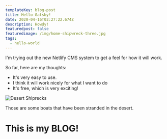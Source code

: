 ```yaml
---
templateKey: blog-post
title: Hello Gatsby!
date: 2020-04-16T02:27:22.674Z
description: Howdy!
featuredpost: false
featuredimage: /img/home-shipwreck-three.jpg
tags:
  - hello-world
---
```

I'm trying out the new Netlify CMS system to get a feel for how it will work.

So far, here are my thoughts: 

* It's very easy to use.
* I think it will work nicely for what I want to do
* It's free, which is very exciting!

![Desert Shiprecks](/img/home-shipwreck.jpg "In the Desert")

Those are some boats that have been stranded in the desert.

# This is my BLOG!